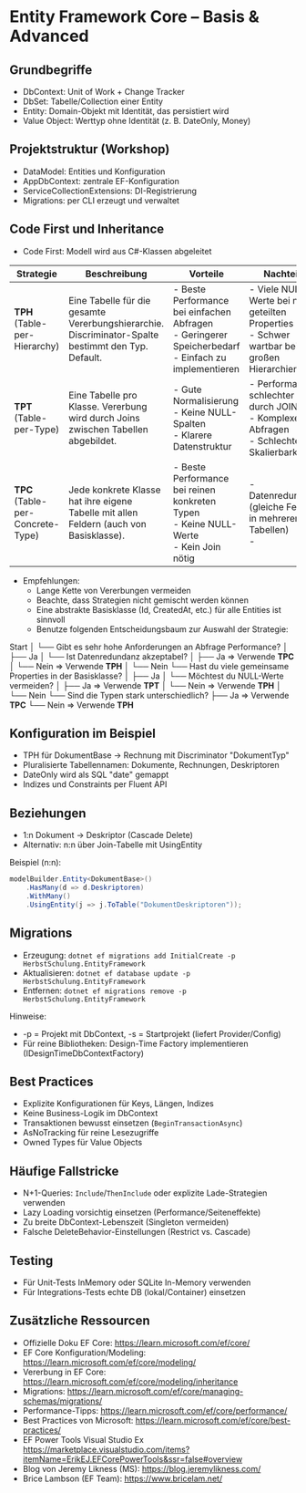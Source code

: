 # Entity Framework Core – Basis & Advanced


## Grundbegriffe
- DbContext: Unit of Work + Change Tracker
- DbSet<TEntity>: Tabelle/Collection einer Entity
- Entity: Domain-Objekt mit Identität, das persistiert wird
- Value Object: Werttyp ohne Identität (z. B. DateOnly, Money)

## Projektstruktur (Workshop)
- DataModel: Entities und Konfiguration
- AppDbContext: zentrale EF-Konfiguration
- ServiceCollectionExtensions: DI-Registrierung
- Migrations: per CLI erzeugt und verwaltet

## Code First und Inheritance
- Code First: Modell wird aus C#-Klassen abgeleitet

| Strategie                         | Beschreibung                                                                              | Vorteile                                                                                                 | Nachteile                                                                                                                       |
| --------------------------------- | ----------------------------------------------------------------------------------------- | -------------------------------------------------------------------------------------------------------- | ------------------------------------------------------------------------------------------------------------------------------- |
| **TPH** (Table-per-Hierarchy)     | Eine Tabelle für die gesamte Vererbungshierarchie. Discriminator-Spalte bestimmt den Typ. Default.  | - Beste Performance bei einfachen Abfragen<br>- Geringerer Speicherbedarf<br>- Einfach zu implementieren | - Viele NULL-Werte bei nicht geteilten Properties<br>- Schwer wartbar bei großen Hierarchien                                    |
| **TPT** (Table-per-Type)          | Eine Tabelle pro Klasse. Vererbung wird durch Joins zwischen Tabellen abgebildet.         | - Gute Normalisierung<br>- Keine NULL-Spalten<br>- Klarere Datenstruktur                                 | - Performance schlechter durch JOINs<br>- Komplexere Abfragen<br>- Schlechtere Skalierbarkeit                                   |
| **TPC** (Table-per-Concrete-Type) | Jede konkrete Klasse hat ihre eigene Tabelle mit allen Feldern (auch von Basisklasse).    | - Beste Performance bei reinen konkreten Typen<br>- Keine NULL-Werte<br>- Kein Join nötig                | - Datenredundanz (gleiche Felder in mehreren Tabellen)<br>-                                                                     |

- Empfehlungen:
  - Lange Kette von Vererbungen vermeiden
  - Beachte, dass Strategien nicht gemischt werden können
  - Eine abstrakte Basisklasse (Id, CreatedAt, etc.) für alle Entities ist sinnvoll
  - Benutze folgenden Entscheidungsbaum zur Auswahl der Strategie: 


Start
│
└── Gibt es sehr hohe Anforderungen an Abfrage Performance?
      │
      ├── Ja
      │     └── Ist Datenredundanz akzeptabel?
      │           ├── Ja   => Verwende **TPC**
      │           └── Nein => Verwende **TPH**
      │
      └── Nein
            └── Hast du viele gemeinsame Properties in der Basisklasse?
                  │
                  ├── Ja
                  │     └── Möchtest du NULL-Werte vermeiden?
                  │           ├── Ja   => Verwende **TPT**
                  │           └── Nein => Verwende **TPH**
                  │
                  └── Nein
                        └── Sind die Typen stark unterschiedlich?
                              ├── Ja   => Verwende **TPC**
                              └── Nein => Verwende **TPH**




## Konfiguration im Beispiel
- TPH für DokumentBase -> Rechnung mit Discriminator "DokumentTyp"
- Pluralisierte Tabellennamen: Dokumente, Rechnungen, Deskriptoren
- DateOnly wird als SQL "date" gemappt
- Indizes und Constraints per Fluent API

## Beziehungen
- 1:n Dokument -> Deskriptor (Cascade Delete)
- Alternativ: n:n über Join-Tabelle mit UsingEntity

Beispiel (n:n):

```csharp
modelBuilder.Entity<DokumentBase>()
    .HasMany(d => d.Deskriptoren)
    .WithMany()
    .UsingEntity(j => j.ToTable("DokumentDeskriptoren"));
```

## Migrations
- Erzeugung: `dotnet ef migrations add InitialCreate -p HerbstSchulung.EntityFramework`
- Aktualisieren: `dotnet ef database update -p HerbstSchulung.EntityFramework`
- Entfernen: `dotnet ef migrations remove -p HerbstSchulung.EntityFramework`

Hinweise:
- -p = Projekt mit DbContext, -s = Startprojekt (liefert Provider/Config)
- Für reine Bibliotheken: Design-Time Factory implementieren (IDesignTimeDbContextFactory)

## Best Practices
- Explizite Konfigurationen für Keys, Längen, Indizes
- Keine Business-Logik im DbContext
- Transaktionen bewusst einsetzen (`BeginTransactionAsync`)
- AsNoTracking für reine Lesezugriffe
- Owned Types für Value Objects

## Häufige Fallstricke
- N+1-Queries: `Include`/`ThenInclude` oder explizite Lade-Strategien verwenden
- Lazy Loading vorsichtig einsetzen (Performance/Seiteneffekte)
- Zu breite DbContext-Lebenszeit (Singleton vermeiden)
- Falsche DeleteBehavior-Einstellungen (Restrict vs. Cascade)

## Testing
- Für Unit-Tests InMemory oder SQLite In-Memory verwenden
- Für Integrations-Tests echte DB (lokal/Container) einsetzen

## Zusätzliche Ressourcen
- Offizielle Doku EF Core: https://learn.microsoft.com/ef/core/
- EF Core Konfiguration/Modeling: https://learn.microsoft.com/ef/core/modeling/
- Vererbung in EF Core: https://learn.microsoft.com/ef/core/modeling/inheritance
- Migrations: https://learn.microsoft.com/ef/core/managing-schemas/migrations/
- Performance-Tipps: https://learn.microsoft.com/ef/core/performance/
- Best Practices von Microsoft: https://learn.microsoft.com/ef/core/best-practices/
- EF Power Tools Visual Studio Ex https://marketplace.visualstudio.com/items?itemName=ErikEJ.EFCorePowerTools&ssr=false#overview
- Blog von Jeremy Likness (MS): https://blog.jeremylikness.com/
- Brice Lambson (EF Team): https://www.bricelam.net/
```
